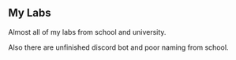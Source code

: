 ## My Labs
Almost all of my labs from school and university.

Also there are unfinished discord bot and poor naming from school.
